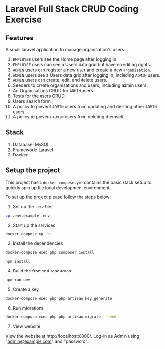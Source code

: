 # Laravel Full Stack CRUD Coding Exercise

## Features

A small laravel application to manage organisation's users:

1. `EMPLOYEE` users see the Home page after logging in. 
1. `EMPLOYEE` users can see a Users data grid but have no editing rights.
1. `ADMIN` users can register a new user and create a new `Organisation`.
1. `ADMIN` users see a Users data grid after logging in, including `ADMIN` users.
1. `ADMIN` users can create, edit, and delete users.
1. Seeders to create organisations and users, including admin users.
1. An Organisations CRUD for `ADMIN` users. 
1. Tests for the users CRUD.
1. Users search form
1. A policy to prevent `ADMIN` users from updating and deleting other `ADMIN` users.
1. A policy to prevent `ADMIN` users from deleting themself.


## Stack

1. Database: MySQL
1. Framework: Laravel
1. Docker


## Setup the project

This project has a `docker-compose.yml` contains the basic stack setup to quickly spin up the local development environment.

To set up the project please follow the steps below:
 
1. Set up the `.env` file:

```bash
cp .env.example .env
``` 

2. Start up the services

```bash
docker-compose up -d
``` 

3. Install the dependencies

```bash
docker-compose exec php composer install

npm install
``` 

4. Build the frontend resources

```bash
npm run dev
```

5. Create a key

```bash
docker-compose exec php php artisan key:generate
```

6. Run migrations

```bash
docker-compose exec php php artisan migrate --seed
```

7. View website

View the website at http://localhost:8000/. Log-in as Admin using: "admin@example.com" and "password".